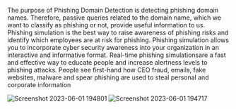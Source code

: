 The purpose of Phishing Domain Detection is detecting phishing domain names. Therefore, passive queries related to the domain name, which we want to
classify as phishing or not, provide useful information to us. Phishing simulation is the best way to raise awareness of phishing risks and identify which
employees are at risk for phishing. Phishing simulation allows you to incorporate cyber security awareness into your organization in an interactive and 
informative format. Real-time phishing simulationsare a fast and effective way to educate people and increase alertness levels to phishing attacks.
People see first-hand how CEO fraud, emails, fake websites, malware and spear phishing are used to steal personal and corporate information

![Screenshot 2023-06-01 194801](https://github.com/Kishore912/phising-url-detection/assets/114867072/b93770fa-3cf3-45ba-ac56-958b33aa90f6)
![Screenshot 2023-06-01 194717](https://github.com/Kishore912/phising-url-detection/assets/114867072/5e94113f-b650-40d0-a0a8-018bb8585491)
